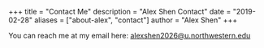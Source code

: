 +++
title = "Contact Me"
description = "Alex Shen Contact"
date = "2019-02-28"
aliases = ["about-alex", "contact"]
author = "Alex Shen"
+++


You can reach me at my email here: alexshen2026@u.northwestern.edu